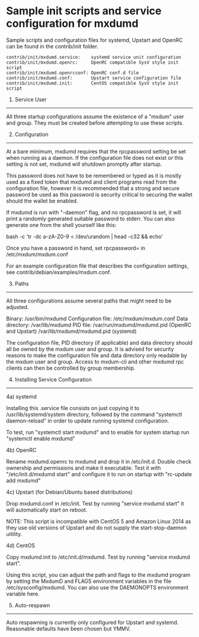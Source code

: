 Sample init scripts and service configuration for mxdumd
==========================================================

Sample scripts and configuration files for systemd, Upstart and OpenRC
can be found in the contrib/init folder.

    contrib/init/mxdumd.service:    systemd service unit configuration
    contrib/init/mxdumd.openrc:     OpenRC compatible SysV style init script
    contrib/init/mxdumd.openrcconf: OpenRC conf.d file
    contrib/init/mxdumd.conf:       Upstart service configuration file
    contrib/init/mxdumd.init:       CentOS compatible SysV style init script

1. Service User
---------------------------------

All three startup configurations assume the existence of a "mxdum" user
and group.  They must be created before attempting to use these scripts.

2. Configuration
---------------------------------

At a bare minimum, mxdumd requires that the rpcpassword setting be set
when running as a daemon.  If the configuration file does not exist or this
setting is not set, mxdumd will shutdown promptly after startup.

This password does not have to be remembered or typed as it is mostly used
as a fixed token that mxdumd and client programs read from the configuration
file, however it is recommended that a strong and secure password be used
as this password is security critical to securing the wallet should the
wallet be enabled.

If mxdumd is run with "-daemon" flag, and no rpcpassword is set, it will
print a randomly generated suitable password to stderr.  You can also
generate one from the shell yourself like this:

bash -c 'tr -dc a-zA-Z0-9 < /dev/urandom | head -c32 && echo'

Once you have a password in hand, set rpcpassword= in /etc/mxdum/mxdum.conf

For an example configuration file that describes the configuration settings,
see contrib/debian/examples/mxdum.conf.

3. Paths
---------------------------------

All three configurations assume several paths that might need to be adjusted.

Binary:              /usr/bin/mxdumd
Configuration file:  /etc/mxdum/mxdum.conf
Data directory:      /var/lib/mxdumd
PID file:            /var/run/mxdumd/mxdumd.pid (OpenRC and Upstart)
                     /var/lib/mxdumd/mxdumd.pid (systemd)

The configuration file, PID directory (if applicable) and data directory
should all be owned by the mxdum user and group.  It is advised for security
reasons to make the configuration file and data directory only readable by the
mxdum user and group.  Access to mxdum-cli and other mxdumd rpc clients
can then be controlled by group membership.

4. Installing Service Configuration
-----------------------------------

4a) systemd

Installing this .service file consists on just copying it to
/usr/lib/systemd/system directory, followed by the command
"systemctl daemon-reload" in order to update running systemd configuration.

To test, run "systemctl start mxdumd" and to enable for system startup run
"systemctl enable mxdumd"

4b) OpenRC

Rename mxdumd.openrc to mxdumd and drop it in /etc/init.d.  Double
check ownership and permissions and make it executable.  Test it with
"/etc/init.d/mxdumd start" and configure it to run on startup with
"rc-update add mxdumd"

4c) Upstart (for Debian/Ubuntu based distributions)

Drop mxdumd.conf in /etc/init.  Test by running "service mxdumd start"
it will automatically start on reboot.

NOTE: This script is incompatible with CentOS 5 and Amazon Linux 2014 as they
use old versions of Upstart and do not supply the start-stop-daemon uitility.

4d) CentOS

Copy mxdumd.init to /etc/init.d/mxdumd. Test by running "service mxdumd start".

Using this script, you can adjust the path and flags to the mxdumd program by
setting the MxdumD and FLAGS environment variables in the file
/etc/sysconfig/mxdumd. You can also use the DAEMONOPTS environment variable here.

5. Auto-respawn
-----------------------------------

Auto respawning is currently only configured for Upstart and systemd.
Reasonable defaults have been chosen but YMMV.
